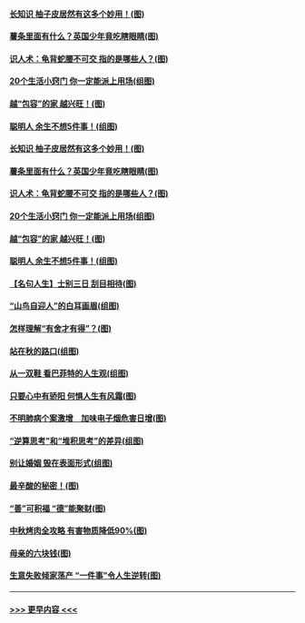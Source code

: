 #### [长知识 柚子皮居然有这多个妙用！(图)](../pages/p8/907425.md?t=09180100) 
#### [薯条里面有什么？英国少年竟吃瞎眼睛(图)](../pages/p8/907381.md?t=09180100) 
#### [识人术：龟背蛇腰不可交 指的是哪些人？(图)](../pages/p8/907503.md?t=09180100) 
#### [20个生活小窍门 你一定能派上用场(组图)](../pages/p8/907510.md?t=09180100) 
#### [越“包容”的家 越兴旺！(图)](../pages/p8/907328.md?t=09180100) 
#### [聪明人 余生不想5件事！(组图)](../pages/p8/907364.md?t=09180100) 
#### [长知识 柚子皮居然有这多个妙用！(图)](../pages/p8/907425.md?t=09180100) 
#### [薯条里面有什么？英国少年竟吃瞎眼睛(图)](../pages/p8/907381.md?t=09180100) 
#### [识人术：龟背蛇腰不可交 指的是哪些人？(图)](../pages/p8/907503.md?t=09180100) 
#### [20个生活小窍门 你一定能派上用场(组图)](../pages/p8/907510.md?t=09180100) 
#### [越“包容”的家 越兴旺！(图)](../pages/p8/907328.md?t=09180100) 
#### [聪明人 余生不想5件事！(组图)](../pages/p8/907364.md?t=09180100) 
#### [【名句人生】士别三日 刮目相待(图)](../pages/p8/906988.md?t=09180100) 
#### [“山鸟自迎人”的白耳画眉(组图)](../pages/p8/907332.md?t=09180100) 
#### [怎样理解“有舍才有得”？(图)](../pages/p8/906872.md?t=09180100) 
#### [站在秋的路口(组图)](../pages/p8/906914.md?t=09180100) 
#### [从一双鞋 看巴菲特的人生观(组图)](../pages/p8/907311.md?t=09180100) 
#### [只要心中有骄阳 何惧人生有风霜(图)](../pages/p8/907320.md?t=09180100) 
#### [不明肺病个案激增　加味电子烟危害日增(图)](../pages/p8/907307.md?t=09180100) 
#### [“逆算思考”和“堆积思考”的差异(组图)](../pages/p8/907229.md?t=09180100) 
#### [别让婚姻 毁在表面形式(组图)](../pages/p8/907118.md?t=09180100) 
#### [最辛酸的秘密！(图)](../pages/p8/906327.md?t=09180100) 
#### [“善”可积福 “德”能聚财(图)](../pages/p8/906906.md?t=09180100) 
#### [中秋烤肉全攻略 有害物质降低90%(图)](../pages/p8/907227.md?t=09180100) 
#### [母亲的六块钱(图)](../pages/p8/907107.md?t=09180100) 
#### [生意失败倾家荡产 “一件事”令人生逆转(图)](../pages/p8/907101.md?t=09180100) 

----
#### [ >>> 更早内容 <<< ](../indexes/p8-earlier.md)
